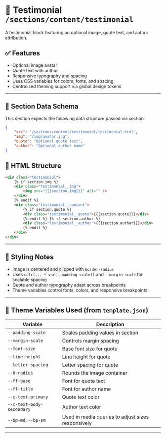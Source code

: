 # 📂 Testimonial `/sections/content/testimonial`

A testimonial block featuring an optional image, quote text, and author attribution.

## ✅ Features

-   Optional image avatar
-   Quote text with author
-   Responsive typography and spacing
-   Uses CSS variables for colors, fonts, and spacing
-   Centralized theming support via global design tokens

---

## 🧾 Section Data Schema

This section expects the following data structure passed via section

```json
{
	"src": "/sections/content/testimonial/testimonial.html",
	"img": "/img/avatar.jpg",
	"quote": "Optional quote text",
	"author": "Optional author name"
}
```

## 🧱 HTML Structure

```html
<div class="testimonial">
	{% if section.img %}
	<div class="testimonial__img">
		<img src="{{{section.img}}}" alt="" />
	</div>
	{% endif %}
	<div class="testimonial__content">
		{% if section.quote %}
		<div class="testimonial__quote">{{{section.quote}}}</div>
		{% endif %} {% if section.author %}
		<div class="testimonial__author">{{{section.author}}}</div>
		{% endif %}
	</div>
</div>
```

---

## 🎨 Styling Notes

-   Image is centered and clipped with `border-radius`
-   Uses `calc(... * var(--padding-scale))` and `--margin-scale` for scalable spacing
-   Quote and author typography adapt across breakpoints
-   Theme variables control fonts, colors, and responsive breakpoints

---

## 🧩 Theme Variables Used (from `template.json`)

| Variable                  | Description                                        |
| ------------------------- | -------------------------------------------------- |
| `--padding-scale`         | Scales padding values in section                   |
| `--margin-scale`          | Controls margin spacing                            |
| `--font-size`             | Base font size for quote                           |
| `--line-height`           | Line height for quote                              |
| `--letter-spacing`        | Letter spacing for quote                           |
| `--b-radius`              | Rounds the image container                         |
| `--ff-base`               | Font for quote text                                |
| `--ff-title`              | Font for author name                               |
| `--c-text-primary`        | Quote text color                                   |
| `--c-text-body-secondary` | Author text color                                  |
| `--bp-md`, `--bp-sm`      | Used in media queries to adjust sizes responsively |

---
